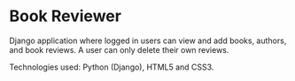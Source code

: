 # Book Reviewer
Django application where logged in users can view and add books, authors, and book reviews. A user can only delete their own reviews.

Technologies used: Python (Django), HTML5 and CSS3.
